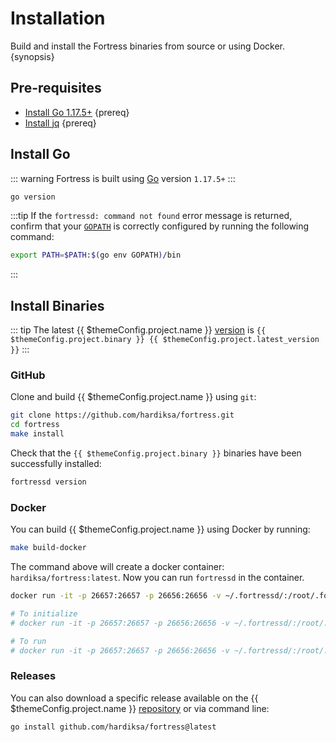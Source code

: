 <!--
order: 1
-->

# Installation

Build and install the Fortress binaries from source or using Docker. {synopsis}

## Pre-requisites

- [Install Go 1.17.5+](https://golang.org/dl/) {prereq}
- [Install jq](https://stedolan.github.io/jq/download/) {prereq}

## Install Go

::: warning
Fortress is built using [Go](https://golang.org/dl/) version `1.17.5+`
:::

```bash
go version
```

:::tip
If the `fortressd: command not found` error message is returned, confirm that your [`GOPATH`](https://golang.org/doc/gopath_code#GOPATH) is correctly configured by running the following command:

```bash
export PATH=$PATH:$(go env GOPATH)/bin
```

:::

## Install Binaries

::: tip
The latest {{ $themeConfig.project.name }} [version](https://github.com/hardiksa/fortress/releases) is `{{ $themeConfig.project.binary }} {{ $themeConfig.project.latest_version }}`
:::

### GitHub

Clone and build {{ $themeConfig.project.name }} using `git`:

```bash
git clone https://github.com/hardiksa/fortress.git
cd fortress
make install
```

Check that the `{{ $themeConfig.project.binary }}` binaries have been successfully installed:

```bash
fortressd version
```

### Docker

You can build {{ $themeConfig.project.name }} using Docker by running:

```bash
make build-docker
```

The command above will create a docker container: `hardiksa/fortress:latest`. Now you can run `fortressd` in the container.

```bash
docker run -it -p 26657:26657 -p 26656:26656 -v ~/.fortressd/:/root/.fortressd hardiksa/fortress:latest fortressd version

# To initialize
# docker run -it -p 26657:26657 -p 26656:26656 -v ~/.fortressd/:/root/.fortressd hardiksa/fortress:latest fortressd init test-chain --chain-id test_9000-2

# To run
# docker run -it -p 26657:26657 -p 26656:26656 -v ~/.fortressd/:/root/.fortressd hardiksa/fortress:latest fortressd start
```

### Releases

You can also download a specific release available on the {{ $themeConfig.project.name }} [repository](https://github.com/hardiksa/fortress/releases) or via command line:

```bash
go install github.com/hardiksa/fortress@latest
```
